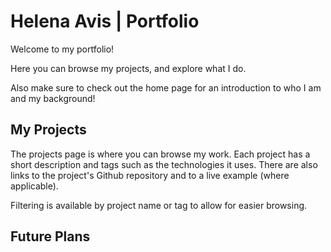# Helena Avis | Portfolio

Welcome to my portfolio!

Here you can browse my projects, and explore what I do.

Also make sure to check out the home page for an introduction to who I am and my background!

## My Projects

The projects page is where you can browse my work. Each project has a short description and tags such as the technologies it uses. There are also links to the project's Github repository and to a live example (where applicable).

Filtering is available by project name or tag to allow for easier browsing.

## Future Plans
